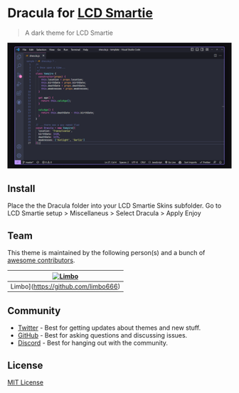 # Dracula for [LCD Smartie]([https://foobar.com](https://github.com/stokie-ant/lcdsmartie-laz/releases))

> A dark theme for LCD Smartie

![Screenshot](./screenshot.png)

## Install

Place the the Dracula folder into your LCD Smartie Skins subfolder.
Go to LCD Smartie setup > Miscellaneus > Select Dracula > Apply
Enjoy

## Team

This theme is maintained by the following person(s) and a bunch of [awesome contributors](https://github.com/dracula/foobar/graphs/contributors).

| [![Limbo](https://github.com/limbo666.png?size=100)](https://github.com/limbo666) | 
| ---------------------------------------------------------------------------------------- | 
| Limbo](https://github.com/limbo666)                                               | 

## Community

- [Twitter](https://twitter.com/draculatheme) - Best for getting updates about themes and new stuff.
- [GitHub](https://github.com/dracula/dracula-theme/discussions) - Best for asking questions and discussing issues.
- [Discord](https://draculatheme.com/discord-invite) - Best for hanging out with the community.

## License

[MIT License](./LICENSE)

